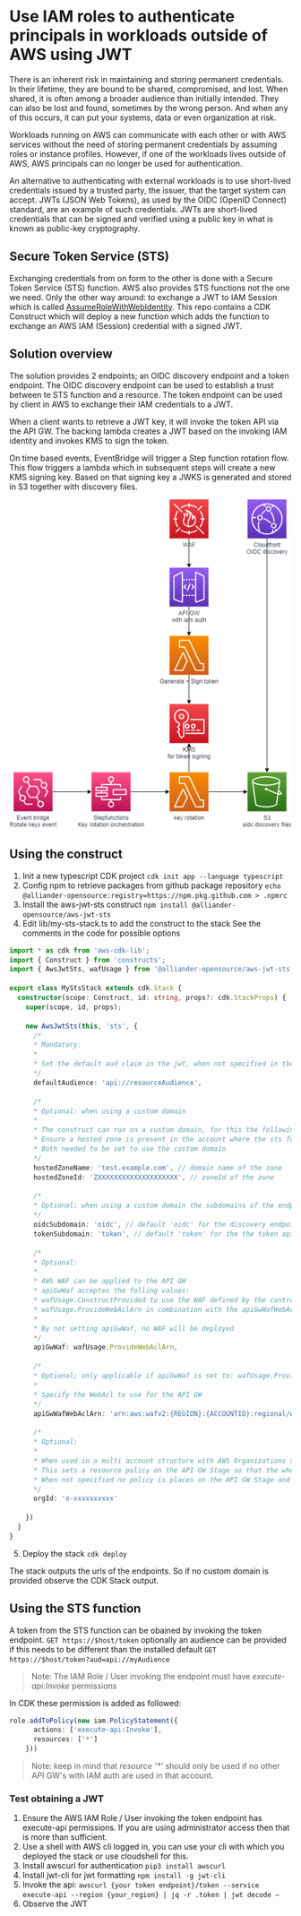 # Use IAM roles to authenticate principals in workloads outside of AWS using JWT
There is an inherent risk in maintaining and storing permanent credentials. In their lifetime, they are bound to be shared, compromised, and lost. When shared, it is often among a broader audience than initially intended. They can also be lost and found, sometimes by the wrong person. And when any of this occurs, it can put your systems, data or even organization at risk.

Workloads running on AWS can communicate with each other or with AWS services without the need of storing permanent credentials by assuming roles or instance profiles. However, if one of the workloads lives outside of AWS, AWS principals can no longer be used for authentication.

An alternative to authenticating with external workloads is to use short-lived credentials issued by a trusted party, the issuer, that the target system can accept. JWTs (JSON Web Tokens), as used by the OIDC (OpenID Connect) standard, are an example of such credentials. JWTs are short-lived credentials that can be signed and verified using a public key in what is known as public-key cryptography.

## Secure Token Service (STS)
Exchanging credentials from on form to the other is done with a Secure Token Service (STS) function. AWS also provides STS functions not the one we need. Only the other way around: to exchange a JWT to IAM Session which is called [AssumeRoleWithWebIdentity](https://docs.aws.amazon.com/STS/latest/APIReference/API_AssumeRoleWithWebIdentity.html).
This repo contains a CDK Construct which will deploy a new function which adds the function to exchange an AWS IAM (Session) credential with a signed JWT. 

## Solution overview

The solution provides 2 endpoints; an OIDC discovery endpoint and a token endpoint. The OIDC discovery endpoint can be used to establish a trust between te STS function and a resource. The token endpoint can be used by client in AWS to exchange their IAM credentials to a JWT.

When a client wants to retrieve a JWT key, it will invoke the token API via the API GW. The backing lambda creates a JWT based on the invoking IAM identity and invokes KMS to sign the token. 

On time based events, EventBridge will trigger a Step function rotation flow. This flow triggers a lambda which in subsequent steps will create a new KMS signing key. Based on that signing key a JWKS is generated and stored in S3 together with discovery files. 

![Solution architecture](/doc/sts-jwt-function.drawio.png "Solution architecture")

## Using the construct

1.	Init a new typescript CDK project 
    `cdk init app --language typescript`
2.	Config npm to retrieve packages from github package repository
    `echo @alliander-opensource:registry=https://npm.pkg.github.com > .npmrc`
3.	Install the aws-jwt-sts construct
    `npm install @alliander-opensource/aws-jwt-sts`
4.	Edit lib/my-sts-stack.ts to add the construct to the stack
    See the comments in the code for possible options

```ts
import * as cdk from 'aws-cdk-lib';
import { Construct } from 'constructs';
import { AwsJwtSts, wafUsage } from '@alliander-opensource/aws-jwt-sts'

export class MyStsStack extends cdk.Stack {
  constructor(scope: Construct, id: string, props?: cdk.StackProps) {
    super(scope, id, props);
    
    new AwsJwtSts(this, 'sts', {
      /*
      * Mandatory:
      *
      * Set the default aud claim in the jwt, when not specified in the GET param
      */
      defaultAudience: 'api://resourceAudience',
    
      /*
      * Optional: when using a custom domain
      *
      * The construct can run on a custom domain, for this the following properties need to be added
      * Ensure a hosted zone is present in the account where the sts function will be deployed
      * Both needed to be set to use the custom domain
      */
      hostedZoneName: 'test.example.com', // domain name of the zone
      hostedZoneId: 'ZXXXXXXXXXXXXXXXXXXXX', // zoneId of the zone
    
      /*
      * Optional; when using a custom domain the subdomains of the endpoints can optionally be set
      */
      oidcSubdomain: 'oidc', // default 'oidc' for the discovery endpoint (cloudfront)
      tokenSubdomain: 'token', // default 'token' for the the token api gw endpoint
    
      /*
      * Optional:
      *
      * AWS WAF can be applied to the API GW
      * apiGwWaf acceptes the folling values:
      * wafUsage.ConstructProvided to use the WAF defined by the contruct
      * wafUsage.ProvideWebAclArn in combination with the apiGwWafWebAclArn param to specify an already deployed webAcl
      *
      * By not setting apiGwWaf, no WAF will be deployed
      */
      apiGwWaf: wafUsage.ProvideWebAclArn,
    
      /*
      * Optional; only applicable if apiGwWaf is set to: wafUsage.ProvideWebAclArn
      *
      * Specify the WebAcl to use for the API GW
      */
      apiGwWafWebAclArn: 'arn:aws:wafv2:{REGION}:{ACCOUNTID}:regional/webacl/{WebAclName}/{WebAclId}',
    
      /*
      * Optional:
      *
      * When used in a multi account structure with AWS Organizations specify the organization ID.
      * This sets a resource policy on the API GW Stage so that the whole org may access it
      * When not specified no policy is places on the API GW Stage and it will only allow access from within that account
      */
      orgId: 'o-xxxxxxxxxx'
    
    })
  }
}
```

5. Deploy the stack
   `cdk deploy`

The stack outputs the urls of the endpoints. So if no custom domain is provided observe the CDK Stack output.

## Using the STS function
A token from the STS function can be obained by invoking the token endpoint. 
`GET https://$host/token`
optionally an audience can be provided if this needs to be different than the installed default
`GET https://$host/token?aud=api://myAudience`

> Note: The IAM Role / User invoking the endpoint must have *execute-api:Invoke* permissions

In CDK these permission is added as followed:
```ts
role.addToPolicy(new iam.PolicyStatement({
      actions: ['execute-api:Invoke'],
      resources: ['*']
    }))
```

> Note: keep in mind that *resource '\*'* should only be used if no other API GW's with IAM auth are used in that account.

### Test obtaining a JWT
1.	Ensure the AWS IAM Role / User invoking the token endpoint has execute-api permissions. If you are using administrator access then that is more than sufficient.
2.	Use a shell with AWS cli logged in, you can use your cli with which you deployed the stack or use cloudshell for this.
3.	Install awscurl for authentication
    `pip3 install awscurl`
4.	Install jwt-cli for jwt formatting
    `npm install -g jwt-cli`
5.	Invoke the api: `awscurl {your token endpoint}/token --service execute-api --region {your_region} | jq -r .token | jwt decode – `
6.	Observe the JWT
